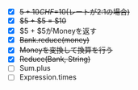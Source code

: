 - [x] ~~$5 + 10CHF =$10(レートが2:1の場合)~~
- [x] ~~$5 + $5 = $10~~
- [x] $5 + $5がMoneyを返す
- [x] ~~Bank.reduce(money)~~
- [x] ~~Moneyを変換して換算を行う~~
- [x] ~~Reduce(Bank, String)~~
- [ ] Sum.plus
- [ ] Expression.times